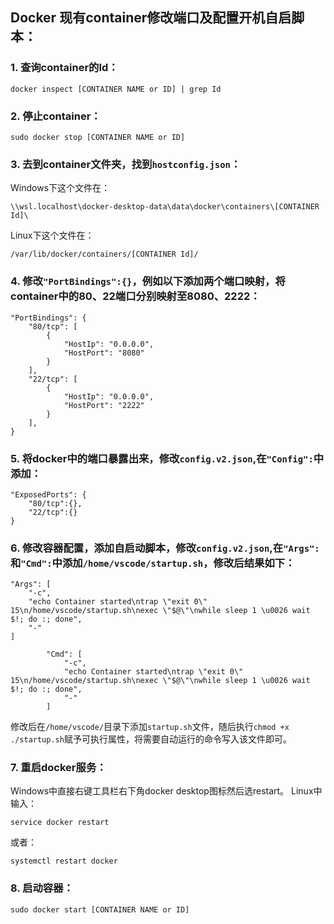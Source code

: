 ## Docker 现有container修改端口及配置开机自启脚本：

### 1.  查询container的Id：
```
docker inspect [CONTAINER NAME or ID] | grep Id
```
### 2.  停止container：
```
sudo docker stop [CONTAINER NAME or ID]
```
### 3.  去到container文件夹，找到`hostconfig.json`：
Windows下这个文件在：
```
\\wsl.localhost\docker-desktop-data\data\docker\containers\[CONTAINER Id]\
```
Linux下这个文件在：
```
/var/lib/docker/containers/[CONTAINER Id]/
```
### 4.  修改`"PortBindings":{}`，例如以下添加两个端口映射，将container中的80、22端口分别映射至8080、2222：
```
"PortBindings": {
    "80/tcp": [
        {
            "HostIp": "0.0.0.0",
            "HostPort": "8080"
        }
    ],
    "22/tcp": [
        {
            "HostIp": "0.0.0.0",
            "HostPort": "2222"
        }
    ],
}
```
### 5.  将docker中的端口暴露出来，修改`config.v2.json`,在`"Config":`中添加：
```
"ExposedPorts": {
    "80/tcp":{},
    "22/tcp":{}
}
```
### 6.  修改容器配置，添加自启动脚本，修改`config.v2.json`,在`"Args":`和`"Cmd":`中添加`/home/vscode/startup.sh`，修改后结果如下：
```
"Args": [
    "-c",
    "echo Container started\ntrap \"exit 0\" 15\n/home/vscode/startup.sh\nexec \"$@\"\nwhile sleep 1 \u0026 wait $!; do :; done",
    "-"
]
```
```
        "Cmd": [
            "-c",
            "echo Container started\ntrap \"exit 0\" 15\n/home/vscode/startup.sh\nexec \"$@\"\nwhile sleep 1 \u0026 wait $!; do :; done",
            "-"
        ]
```
修改后在`/home/vscode/`目录下添加`startup.sh`文件，随后执行`chmod +x ./startup.sh`赋予可执行属性，将需要自动运行的命令写入该文件即可。
### 7.  重启docker服务：
Windows中直接右键工具栏右下角docker desktop图标然后选restart。
Linux中输入：
```
service docker restart
```
或者：
```
systemctl restart docker
```
### 8.  启动容器：
```
sudo docker start [CONTAINER NAME or ID]
```





